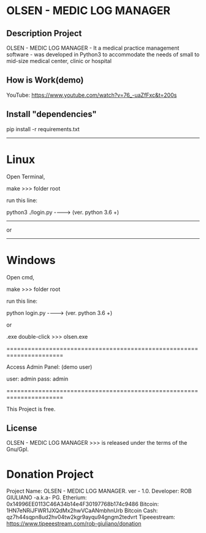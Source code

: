 
OLSEN - MEDIC LOG MANAGER
=========================



Description Project
------------------

OLSEN - MEDIC LOG MANAGER - It a medical practice management software -
 was developed in Python3 to accommodate the needs of small to mid-size medical center, clinic or hospital






How is Work(demo)
---------------------

YouTube: https://www.youtube.com/watch?v=76_-uaZfFxc&t=200s




Install "dependencies"
------------------------

pip install -r requirements.txt

---------------------------------------




Linux
======

Open Terminal,

make >>> folder root

run this line:

   python3  ./login.py             ---->      (ver. python 3.6 +)

----------------------------------------------------------------------

or

----------------------------------------------------------------------

Windows
============

Open cmd,

make >>> folder root

run this line:

   python login.py             ---->      (ver. python 3.6 +)
   
 or
 
 .exe  double-click  >>>  olsen.exe

======================================================================

Access Admin Panel: (demo user)

user: admin
pass: admin

======================================================================



This Project is free.

License
--------------
OLSEN - MEDIC LOG MANAGER >>> is released under the terms of the Gnu/Gpl.



Donation Project
================


Project Name: OLSEN - MEDIC LOG MANAGER.
ver - 1.0.
Developer:      ROB GIULIANO  -a.k.a- PG.
Etherium:       0x14996EE0113C46A34b14e4F30197768b174c9486
Bitcoin:        1HN7eNRiJFWR1JXQdMx2hwVCaANmbhnUrb
Bitcoin Cash:   qz7h44sqpn8ud2hv04tw2kgr9ayqu94gngm2tedvrt
Tipeeestream:   https://www.tipeeestream.com/rob-giuliano/donation



